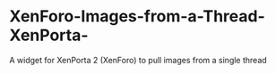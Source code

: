 # XenForo-Images-from-a-Thread-XenPorta-
A widget for XenPorta 2 (XenForo) to pull images from a single thread
